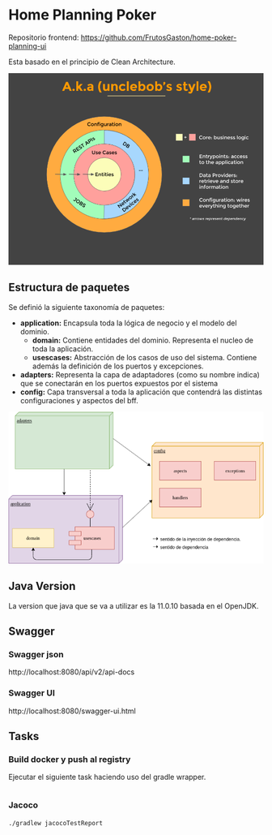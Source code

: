 # Home Planning Poker

Repositorio frontend:
https://github.com/FrutosGaston/home-poker-planning-ui

Esta basado en el principio de Clean Architecture.

![alt text](docs/clean.png)

## Estructura de paquetes

Se definió la siguiente taxonomía de paquetes:

   * **application:** Encapsula toda la lógica de negocio y el modelo del dominio.
        * **domain:** Contiene entidades del dominio. Representa el nucleo de toda la aplicación.
        * **usescases:** Abstracción de los casos de uso del sistema. Contiene además la definición de los puertos y excepciones.
   * **adapters:** Representa la capa de adaptadores (como su nombre indica) que se conectarán en los puertos expuestos por el sistema
   * **config:** Capa transversal a toda la aplicación que contendrá las distintas configuraciones y aspectos del bff.
        
![alt text](docs/packages.png)


## Java Version
La version que java que se va a utilizar es la 11.0.10 basada en el OpenJDK.

## Swagger
### Swagger json
http://localhost:8080/api/v2/api-docs

### Swagger UI
http://localhost:8080/swagger-ui.html

## Tasks
### Build docker y push al registry

Ejecutar el siguiente task haciendo uso del gradle wrapper.

```

```

### Jacoco
```
./gradlew jacocoTestReport
```